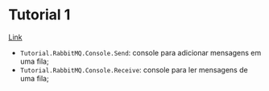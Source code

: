 # Tutorial 1

[Link](https://www.rabbitmq.com/tutorials/tutorial-one-dotnet.html)

- `Tutorial.RabbitMQ.Console.Send`: console para adicionar mensagens em uma fila;
- `Tutorial.RabbitMQ.Console.Receive`: console para ler mensagens de uma fila;

